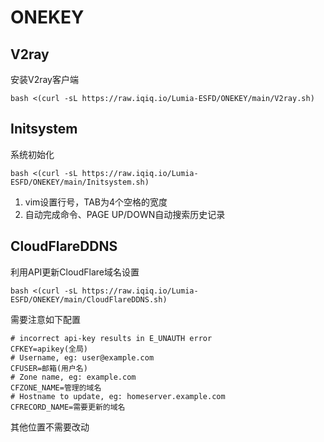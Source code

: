 # ONEKEY
## V2ray
安装V2ray客户端
```
bash <(curl -sL https://raw.iqiq.io/Lumia-ESFD/ONEKEY/main/V2ray.sh)
```
## Initsystem
系统初始化
```
bash <(curl -sL https://raw.iqiq.io/Lumia-ESFD/ONEKEY/main/Initsystem.sh)
```
1. vim设置行号，TAB为4个空格的宽度
2. 自动完成命令、PAGE UP/DOWN自动搜索历史记录

## CloudFlareDDNS
利用API更新CloudFlare域名设置
```
bash <(curl -sL https://raw.iqiq.io/Lumia-ESFD/ONEKEY/main/CloudFlareDDNS.sh)
```
需要注意如下配置
```
# incorrect api-key results in E_UNAUTH error
CFKEY=apikey(全局)
# Username, eg: user@example.com
CFUSER=邮箱(用户名)
# Zone name, eg: example.com
CFZONE_NAME=管理的域名
# Hostname to update, eg: homeserver.example.com
CFRECORD_NAME=需要更新的域名
```
其他位置不需要改动